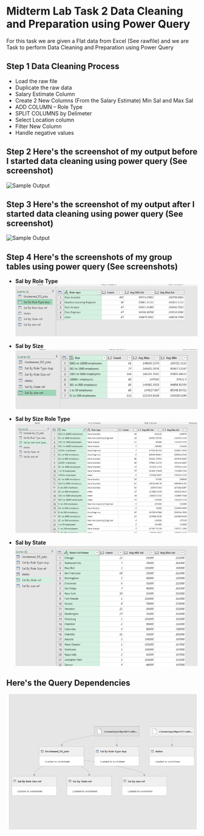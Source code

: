# Midterm Lab Task 2 Data Cleaning and Preparation using Power Query

For this task we are given a Flat data from Excel (See rawfile) and we are Task to perform Data Cleaning and Preparation using Power Query

## Step 1 Data Cleaning Process
- Load the raw file
- Duplicate the raw data
- Salary Estimate Column
- Create 2 New Columns (From the Salary Estimate) Min Sal and Max Sal
- ADD COLUMN – Role Type
- SPLIT COLUMNS by Delimeter
- Select Location column
- Filter New Column
- Handle negative values
## Step 2 Here's the screenshot of my output before I started data cleaning using power query (See screenshot)
![Sample Output](Images/)
## Step 3 Here's the screenshot of my output after I started data cleaning using power query (See screenshot)
![Sample Output](Images/)
## Step 4 Here's the screenshots of my group tables using power query (See screenshots)
- **Sal by Role Type**
![Sample Output](Images/roletypedup.PNG)

- **Sal by Size**
![Sample Output](Images/sizeref.PNG)

- **Sal by Size Role Type**
![Sample Output](Images/sizeroletype.PNG)

- **Sal by State**
![Sample Output](Images/stateref.PNG)

## Here's the Query Dependencies
![Sample Output](Images/erdd.PNG)
